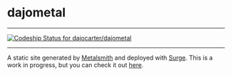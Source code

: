 # dajometal
***
[ ![Codeship Status for dajocarter/dajometal](https://codeship.com/projects/8a28b7d0-108b-0134-9c02-3ad85fa354c7/status?branch=master)](https://codeship.com/projects/157026)
***
A static site generated by [Metalsmith](http://www.metalsmith.io/) and deployed with [Surge](https://surge.sh/). This is a work in progress, but you can check it out [here](https://dajometal.surge.sh).